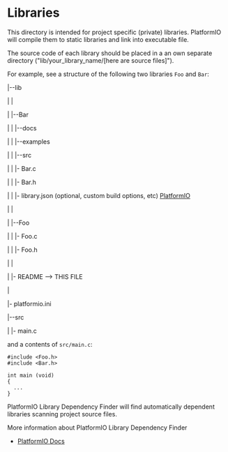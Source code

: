 # Libraries

This directory is intended for project specific (private) libraries.
PlatformIO will compile them to static libraries and link into executable file.

The source code of each library should be placed in a an own separate directory
("lib/your_library_name/[here are source files]").

For example, see a structure of the following two libraries `Foo` and `Bar`:

|--lib

|  |

|  |--Bar

|  |  |--docs

|  |  |--examples

|  |  |--src

|  |     |- Bar.c

|  |     |- Bar.h

|  |  |- library.json (optional, custom build options, etc) [PlatformIO](https://docs.platformio.org/page/librarymanager/config.html)

|  |

|  |--Foo

|  |  |- Foo.c

|  |  |- Foo.h

|  |

|  |- README --> THIS FILE

|

|- platformio.ini

|--src

| |- main.c

and a contents of `src/main.c`:

```
#include <Foo.h>
#include <Bar.h>

int main (void)
{
  ...
}

```

PlatformIO Library Dependency Finder will find automatically dependent
libraries scanning project source files.

More information about PlatformIO Library Dependency Finder

- [PlatformIO Docs](https://docs.platformio.org/page/librarymanager/ldf.html)
